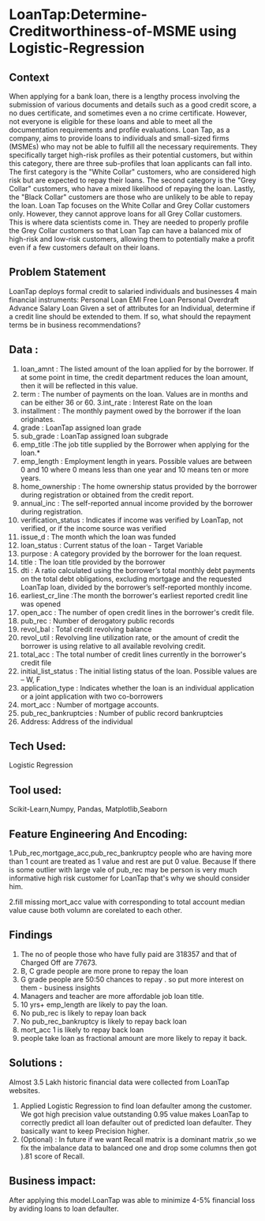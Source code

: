 # LoanTap:Determine-Creditworthiness-of-MSME using Logistic-Regression

## Context
When applying for a bank loan, there is a lengthy process involving the submission of various documents 
and details such as a good credit score, a no dues certificate, and sometimes even a no crime certificate. 
However, not everyone is eligible for these loans and able to meet all the documentation requirements 
and profile evaluations.
Loan Tap, as a company, aims to provide loans to individuals and small-sized firms (MSMEs) who may 
not be able to fulfill all the necessary requirements. They specifically target high-risk profiles as their 
potential customers, but within this category, there are three sub-profiles that loan applicants can fall into.
The first category is the "White Collar" customers, who are considered high risk but are expected to 
repay their loans. The second category is the "Grey Collar" customers, who have a mixed likelihood of 
repaying the loan. Lastly, the "Black Collar" customers are those who are unlikely to be able to repay the 
loan.
Loan Tap focuses on the White Collar and Grey Collar customers only. However, they cannot approve 
loans for all Grey Collar customers. This is where data scientists come in. They are needed to properly 
profile the Grey Collar customers so that Loan Tap can have a balanced mix of high-risk and low-risk 
customers, allowing them to potentially make a profit even if a few customers default on their loans. 

## Problem Statement
LoanTap deploys formal credit to salaried individuals and businesses 4 main financial instruments:
Personal Loan
EMI Free Loan
Personal Overdraft
Advance Salary Loan
Given a set of attributes for an Individual, determine if a credit line should be extended to them. If so, what should the repayment terms be in business recommendations?

## Data :
1. loan_amnt : The listed amount of the loan applied for by the borrower. If at some point in time, the credit department reduces the loan amount, then it will be reflected in this value.
2. term : The number of payments on the loan. Values are in months and can be either 36 or 60.
3.int_rate : Interest Rate on the loan
4. installment : The monthly payment owed by the borrower if the loan originates.
5. grade : LoanTap assigned loan grade
6. sub_grade : LoanTap assigned loan subgrade
7. emp_title :The job title supplied by the Borrower when applying for the loan.*
8. emp_length : Employment length in years. Possible values are between 0 and 10 where 0 means less than one year and 10 means ten or more years.
9. home_ownership : The home ownership status provided by the borrower during registration or obtained from the credit report.
10. annual_inc : The self-reported annual income provided by the borrower during registration.
11. verification_status : Indicates if income was verified by LoanTap, not verified, or if the income source was verified
12. issue_d : The month which the loan was funded
13. loan_status : Current status of the loan - Target Variable
14. purpose : A category provided by the borrower for the loan request.
15. title : The loan title provided by the borrower
16. dti : A ratio calculated using the borrower’s total monthly debt payments on the total debt obligations, excluding mortgage and the requested LoanTap loan, divided by the borrower’s self-reported monthly income.
17. earliest_cr_line :The month the borrower's earliest reported credit line was opened
18. open_acc : The number of open credit lines in the borrower's credit file.
19. pub_rec : Number of derogatory public records
20. revol_bal : Total credit revolving balance
21. revol_util : Revolving line utilization rate, or the amount of credit the borrower is using relative to all available revolving credit.
22. total_acc : The total number of credit lines currently in the borrower's credit file
23. initial_list_status : The initial listing status of the loan. Possible values are – W, F
24. application_type : Indicates whether the loan is an individual application or a joint application with two co-borrowers
25. mort_acc : Number of mortgage accounts.
26. pub_rec_bankruptcies : Number of public record bankruptcies
27. Address: Address of the individual

## Tech Used:
Logistic Regression

## Tool used:
Scikit-Learn,Numpy, Pandas, Matplotlib,Seaborn

## Feature Engineering And Encoding:
1.Pub_rec,mortgage_acc,pub_rec_bankruptcy people who are having more than 1 count are treated as 1 value and rest are put 0 value. Because If there is some outlier with large vale of pub_rec may be person is very 
  much informative high risk customer for LoanTap that's why we should consider him.

2.fill missing mort_acc value with corresponding to total account median value cause both volumn are corelated to each other.

## Findings
1. The no of people those who have fully paid are 318357 and that of Charged Off are 77673.
2. B, C grade people are more prone to repay the loan
3. G grade people are 50:50 chances to repay . so put more interest on them - business insights
4. Managers and teacher are more affordable job loan title.
5. 10 yrs+ emp_length are likely to pay the loan.
6. No pub_rec is likely to repay loan back
7. No pub_rec_bankruptcy is likely to repay back loan
8. mort_acc 1 is likely to repay back loan
9. people take loan as fractional amount are more likely to repay it back.

## Solutions :
Almost 3.5 Lakh historic financial data were collected from LoanTap websites.
1. Applied Logistic Regression to find loan defaulter among the customer. We got high precision value outstanding 0.95 value makes LoanTap to correctly predict all loan defaulter out of predicted loan defaulter.
   They basically want to keep Precision higher.
2. (Optional) : In future if we want Recall matrix is a dominant matrix ,so we fix the imbalance data to balanced one and drop some columns then got ).81 score of Recall.

## Business impact:
After applying this model.LoanTap was able to minimize 4-5% financial loss by aviding loans to loan defaulter.

